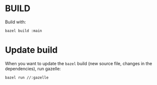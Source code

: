 # BUILD

Build with:

    bazel build :main

# Update build

When you want to update the `bazel` build (new source file, changes in the dependencies), run gazelle:

    bazel run //:gazelle



